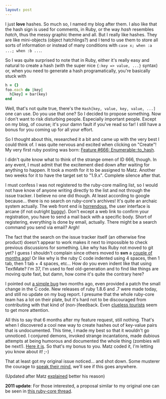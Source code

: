 ```yaml
---
layout: post
---
```


I just <b>love</b> hashes. So much so, I named my blog after them. I also like that the hash sign is used for comments, in Ruby, or the way <i>hash</i> resembles <i>hatch</i>, thus the messy graphic theme and all. But I really like hashes. They are like mini-objects (object hatchlings?) and I tend to use them to store all sorts of information or instead of many conditions with `case x; when :a ...; when :b ...`.

So I was quite surprised to note that in Ruby, either it's really easy and natural to create a hash (with the super nice `{:key => value, ...}` syntax) or, when you need to generate a hash programatically, you're basically stuck with

``` ruby
h = {}
foo.each do |key|
  h[key] = bar(key)
end
```

Well, that's not quite true, there's the `Hash[key, value, key, value, ...]` one can use. Do you use that one? So I decided to propose something. Now I don't want to risk disturbing people. Especially important people. Except on my blog, of course; it's your damn fault if you've read so far! I still have a bonus for you coming up for all your effort.

So I thought about this, researched it a bit and came up with the very best I could think of. I was quite nervous and excited when clicking on "Create"! My very first ruby posting was born: <a href="http://redmine.ruby-lang.org/issues/show/666">Feature #666: Enumerable::to_hash</a>.

I didn't quite know what to think of the strange omen of ID 666, though. In any event, I must admit that the excitement died down after waiting for anything to happen. It took a month for it to be assigned to Matz. Another two weeks for it to have the target set to "1.9.x". Complete silence after that.

I must confess I was not registered to the ruby-core mailing list, so I would not have know of anyone writing directly to the list and not through the issue tracker. I believe no one did though. At least according to google because... there is no search on ruby-core's archives! It's quite an archaic system actually. The web front end is <a href="http://blade.nagaokaut.ac.jp/ruby/ruby-core/index.shtml">horrendous</a>, the user interface is arcane (if not outright <a href="http://blade.nagaokaut.ac.jp/cgi-bin/scat.rb/ruby/ruby-core/23207?help-en">buggy</a>). Don't except a web link to confirm your registration, you have to send a mail back with a specific body. Short of registering, everything is done by email, actually. There might be a search command you send via email? Argh!

The fact that the search on the issue tracker itself (an otherwise fine product) doesn't appear to work makes it next to impossible to check previous discussions for something. Like why has Ruby not moved to git yet? I guess I shouldn't complain since others moved to <b>svn</b> a <a href="http://bsd.slashdot.org/bsd/08/06/04/1749233.shtml">couple of months ago</a>! Or like why is the ruby C code indented using 4 spaces, then 1 tab, then 1 tab + 4 spaces, etc... How do you even indent like that using TextMate? I'm 37, I'm used to feel old-generation and to find like things are moving quite fast, but damn, how come it's quite the contrary here?

I pointed out <a href="http://redmine.ruby-lang.org/issues/show/1165">a simple bug</a> two months ago, even provided a patch the small change in the C code. New releases of ruby 1.8.6 and .7 were made today, and still no update on my bug report. I presume that the whole ruby-core team has a lot on their plate, but it's hard not to be discouraged from contributing with that kind of (non-)feedback. Even <a href="http://redmine.ruby-lang.org/issues/show/1389">clueless tourists</a> seem to get more attention.

All this to say that 6 months after my feature request, still nothing. That's when I discovered a cool new way to create hashes out of key-value pairs that is undocumented. This time, I made my best so that it wouldn't go unnoticed. I conjured demons, invoked strange incantations, made dubious attempts at being humorous and documented the whole thing (zombies will be next!). <a href="http://redmine.ruby-lang.org/issues/show/1385">Here it is</a>. So that's my bonus to you. Matz coded it, I'm letting you know about it! ;-)

That at least got my original issue noticed... and shot down. Some musterer the courage to <a href="http://blade.nagaokaut.ac.jp/cgi-bin/scat.rb/ruby/ruby-core/23253">speak their mind</a>, we'll see if this goes anywhere.

(Updated after Matz <a href="http://blade.nagaokaut.ac.jp/cgi-bin/scat.rb/ruby/ruby-core/23259">explained</a> better his reason)

<b>2011 update</b>: For those interested, a proposal similar to my original one can be seen in <a href="http://blade.nagaokaut.ac.jp/cgi-bin/vframe.rb/ruby/ruby-core/33683?33586-35564">this ruby-core thread</a>.

